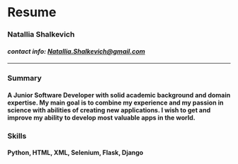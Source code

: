 # Resume

### Natallia Shalkevich
#### *contact info: Natallia.Shalkevich@gmail.com*

*************************************************************************
### Summary
#### A Junior Software Developer with solid academic background and domain expertise. My main goal is to combine my experience and my passion in science with abilities of creating new applications. I wish to get and improve my ability to develop most valuable apps in the world.

### Skills
#### Python, HTML, XML, Selenium, Flask, Django
